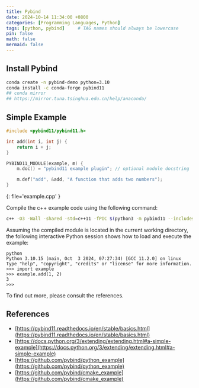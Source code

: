 ```yaml
---
title: Pybind
date: 2024-10-14 11:34:00 +0800
categories: [Programming Languages, Python]
tags: [python, pybind]     # TAG names should always be lowercase
pin: false
math: false
mermaid: false
---
```


## Install Pybind

```sh
conda create -n pybind-demo python=3.10
conda install -c conda-forge pybind11
## conda mirror
## https://mirror.tuna.tsinghua.edu.cn/help/anaconda/
```

## Simple Example

```cpp
#include <pybind11/pybind11.h>

int add(int i, int j) {
    return i + j;
}

PYBIND11_MODULE(example, m) {
    m.doc() = "pybind11 example plugin"; // optional module docstring

    m.def("add", &add, "A function that adds two numbers");
}
```
{: file='example.cpp' }


Compile the c++ example code using the following command:

```sh
c++ -O3 -Wall -shared -std=c++11 -fPIC $(python3 -m pybind11 --includes) example.cpp -o example$(python3-config --extension-suffix)
```

Assuming the compiled module is located in the current working directory, the following interactive Python session shows how to load and execute the example:

```
python
Python 3.10.15 (main, Oct  3 2024, 07:27:34) [GCC 11.2.0] on linux
Type "help", "copyright", "credits" or "license" for more information.
>>> import example
>>> example.add(1, 2)
3
>>>
```

To find out more, please consult the references.


## References

* [https://pybind11.readthedocs.io/en/stable/basics.html](https://pybind11.readthedocs.io/en/stable/basics.html)
* [https://docs.python.org/3/extending/extending.html#a-simple-example](https://docs.python.org/3/extending/extending.html#a-simple-example)
* [https://github.com/pybind/python_example](https://github.com/pybind/python_example)
* [https://github.com/pybind/cmake_example](https://github.com/pybind/cmake_example)
